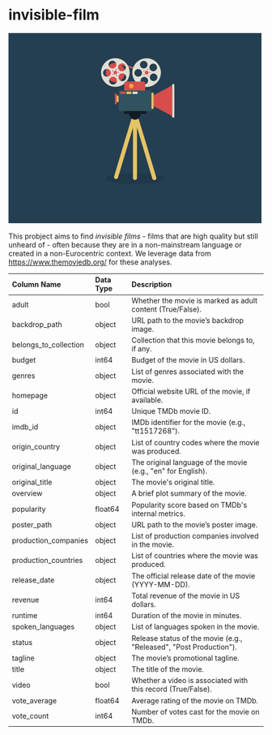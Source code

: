 # invisible-film

![](8V9H.gif)

This probject aims to find _invisible films_ - films that are high quality but still unheard of - often because they are in a non-mainstream language or created in a non-Eurocentric context. We leverage data from https://www.themoviedb.org/ for these analyses.

| Column Name           | Data Type   | Description   |
|:----------------------|:------------|:--------------|
| adult                 | bool        | Whether the movie is marked as adult content (True/False). |
| backdrop_path         | object      | URL path to the movie’s backdrop image. |
| belongs_to_collection | object      | Collection that this movie belongs to, if any. |
| budget                | int64       | Budget of the movie in US dollars. |
| genres                | object      | List of genres associated with the movie. |
| homepage              | object      | Official website URL of the movie, if available. |
| id                    | int64       | Unique TMDb movie ID. |
| imdb_id               | object      | IMDb identifier for the movie (e.g., "tt1517268"). |
| origin_country        | object      | List of country codes where the movie was produced. |
| original_language     | object      | The original language of the movie (e.g., "en" for English). |
| original_title        | object      | The movie's original title. |
| overview              | object      | A brief plot summary of the movie. |
| popularity            | float64     | Popularity score based on TMDb's internal metrics. |
| poster_path           | object      | URL path to the movie’s poster image. |
| production_companies  | object      | List of production companies involved in the movie. |
| production_countries  | object      | List of countries where the movie was produced. |
| release_date          | object      | The official release date of the movie (YYYY-MM-DD). |
| revenue               | int64       | Total revenue of the movie in US dollars. |
| runtime               | int64       | Duration of the movie in minutes. |
| spoken_languages      | object      | List of languages spoken in the movie. |
| status                | object      | Release status of the movie (e.g., "Released", "Post Production"). |
| tagline               | object      | The movie’s promotional tagline. |
| title                 | object      | The title of the movie. |
| video                 | bool        | Whether a video is associated with this record (True/False). |
| vote_average          | float64     | Average rating of the movie on TMDb. |
| vote_count            | int64       | Number of votes cast for the movie on TMDb. |
